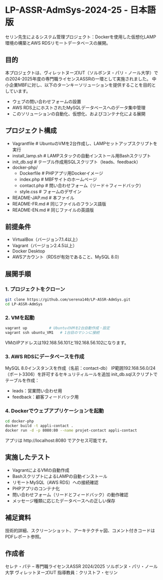 # LP-ASSR-AdmSys-2024-25 - 日本語版
セリン先生によるシステム管理プロジェクト：Dockerを使用した仮想化LAMP環境の構築とAWS RDSリモートデータベースの展開。

## 目的
本プロジェクトは、ヴィレットヌーズIUT（ソルボンヌ・パリ・ノール大学）での2024-2025年度の専門職ライセンスASSRの一環として実施されました。
中小企業MBFに対し、以下のターンキーソリューションを提供することを目的としています。

- ウェブの問い合わせフォームの設置
- AWS RDS上にホストされたMySQLデータベースへのデータ集中管理
- このソリューションの自動化、仮想化、およびコンテナ化による展開

## プロジェクト構成
- Vagrantfile # UbuntuのVMを2台作成し、LAMPセットアップスクリプトを実行
- install_lamp.sh # LAMPスタックの自動インストール用Bashスクリプト
- init_db.sql # テーブル作成用SQLスクリプト（leads、feedback）
- docker-php/
  - Dockerfile # PHPアプリ用Dockerイメージ
  - index.php # MBFサイトのホームページ
  - contact.php # 問い合わせフォーム（リード＋フィードバック）
  - style.css # フォームのデザイン
- README-JAP.md # 本ファイル
- README-FR.md # 同じファイルのフランス語版
- README-EN.md # 同じファイルの英語版

## 前提条件

- VirtualBox（バージョン7.1.4以上）
- Vagrant（バージョン2.4.5以上）
- Docker Desktop
- AWSアカウント（RDSが有効であること、MySQL 8.0）

## 展開手順

### 1. プロジェクトをクローン

```bash
git clone https://github.com/serena140/LP-ASSR-AdmSys.git
cd LP-ASSR-AdmSys
```

### 2. VMを起動

```bash
vagrant up          # UbuntuのVMを2台自動作成・設定  
vagrant ssh ubuntu_VM1   # 1台目のマシンに接続  
```
VMのIPアドレスは192.168.56.101と192.168.56.102になります。

### 3. AWS RDSにデータベースを作成
MySQL 8.0インスタンスを作成（名前：contact-db）
IP範囲192.168.56.0/24（ポート3306）を許可するセキュリティルールを追加
init_db.sqlスクリプトでテーブルを作成：
- leads：営業問い合わせ用
- feedback：顧客フィードバック用

### 4. Dockerでウェブアプリケーションを起動
```bash
cd docker-php
docker build -t appli-contact .
docker run -d -p 8080:80 --name projet-contact appli-contact
```
アプリは http://localhost:8080 でアクセス可能です。

## 実施したテスト
- VagrantによるVMの自動作成
- BashスクリプトによるLAMPの自動インストール
- リモートMySQL（AWS RDS）への接続確認
- PHPアプリのコンテナ化
- 問い合わせフォーム（リードとフィードバック）の動作確認
- メッセージ種類に応じたデータベースへの正しい保存

## 補足資料
技術的詳細、スクリーンショット、アーキテクチャ図、コメント付きコードはPDFレポート参照。

## 作成者
セレナ・パテ – 専門職ライセンスASSR 2024/2025
ソルボンヌ・パリ・ノール大学 ヴィレットヌーズIUT
指導教員：クリストフ・セリン
